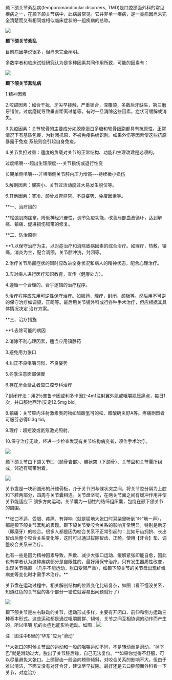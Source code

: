 颞下颌关节紊乱病(temporomandibular disorders,
TMD)是口腔颌面外科的常见疾病之一，在颞下颌关节病中，此病最常见。它并非单一疾病，是一类病因尚未完全清楚而又有相同或相似临床症状的一组疾病的总称。

![](_resources/颞下颌关节病558BAE51-5ACE-443F-ABF5-3EBCD1516C44.jpg)

**颞下颌关节紊乱**

目前病因学说很多，但尚未完全阐明。  
  
多数学者和临床试验研究认为是多种因素共同作用所致，可能的因素有：

![](_resources/颞下颌关节病D1A7DFD6-5BD5-49F4-957C-FC3A3B28B966.jpg)

**颞下颌关节紊乱病**

1.精神因素

2.咬颌因素：如合干扰，牙尖早接触，严重锁合，深覆颌，多数后牙缺失，第三磨牙错位，过度磨耗导致垂直距离过低等。有时一旦消除这些因素，症状可缓解或消失。  
  
3.免疫因素：关节软骨的主要成分如胶原蛋白多糖和软骨细胞都具有抗原性，正常情况下有基质包裹，为封闭抗原，不被免疫系统识别。如果外伤等因素使这些抗原暴露于免疫
系统则会引起自身免疫。  
  
4.关节负担过重：适度的负载对关节的正常结构、功能和生理改建是必须的。  
  
过度咀嚼---超出生理限度---关节损伤或退行性变  
  
长期单侧咀嚼---非咀嚼侧关节腔内压力增高---持续微小损伤  
  
5.解剖因素：髁突小、关节过活动度过大易发生脱位等。  
  
6.其他因素：寒冷、颌骨发育异常、不良姿势、免疫因素等。

  

**一、治疗目的  
  
**松弛肌肉痉挛，降低神经兴奋性，调节免疫功能，改善局部血液循环，达到解痉、镇痛、促进损伤韧带的修复。

**二、防治原则  
  
**1.以保守治疗为主，以对症治疗和消除致病因素的综合治疗。如理疗，热敷，镇痛，消炎为主，配合调颌，关节腔冲洗，封闭等。  
  
2.治疗关节局部症状的同时应改进全身状况和病人的精神状态，配合心理治疗。  
  
3.应对病人进行医疗知识教育，宣传（健康处方）。  
  
4.遵循一个合理的，合乎逻辑的治疗程序。  
  
5.治疗程序应先用可逆性保守治疗。如服药，理疗，封闭，颌板等。然后用不可逆的保守治疗如调颌，正畸等。最后用关节镜外科或行各种手术治疗，但应根据其具体情况决定
治疗方案。

**三、治疗措施  
  
**1.去除可能的病因  
  
2.消除不利心理因素，适当应用镇静药  
  
3.避免用力张口  
  
4.纠正不良咀嚼习惯、不良姿势  
  
5.冬季注意面部保暖  
  
6.存在牙合紊乱者应口腔专科治疗  
  
7.封闭疗法：用2％普鲁卡因或利多卡因2-4m1注射翼外肌或咀嚼肌压痛点，每日1次，并口服地西泮(安定)2.5mg bid。  
  
8.镇痛：关节腔内注射激素类药物如醋酸氢可的松、醋酸确炎舒A等。疼痛剧烈者可服芬必得0.3g tid。  
  
9.理疗：超短波或氦氖激光照射。  
  

10.保守治疗无效，经进一步检查发现有关节结构病变者，须作手术治疗。

  

![](_resources/颞下颌关节病674444A2-660A-495F-BB4C-7AA11CF49FAB.jpg)

  
  

颞下颌关节由下颌关节凹（颞骨岩部）、髁状突（下颌骨）、关节盘和关节囊所组成，邻近有韧带附着。

![](_resources/颞下颌关节病969B1B33-B903-4D84-8B98-9B2DA8720AEA.jpg)

  
  

关节盘是一块卵圆形的纤维骨板，介于关节凹与髁状突之间，将关节腔分隔为上腔和下腔两部分，四周与关节囊相连。关节盘坚韧，在两关节面之间有缓冲作用并使关节能适应下
颌多方向运动。关节囊为一韧性的结缔组织囊，包绕在颞下颌关节的周围。

  
  

**张口不适、受限、疼痛、有弹响（就是猛地大张口时耳朵里听到“咔”地一声），都是颞下颌关节紊乱的表现。颞下颌关节受咬合关系的影响非常明显，特别是后牙（即磨牙）的咬合。很多人都是因为咬合关系不正常引起的：比如牙齿拥挤、长出智齿后整个咬合关系变化等，这时可以通过拔除智齿、正畸，使用【牙合】垫、调整咬合关系来治疗。  
  
也有一些是因为精神因素导致，热敷、减少大张口运动、缓解紧张即能自愈，因此也有学者认为这种疾病部分是自限性的，最好用保守治疗。只有发生器质性改变，出现关节强直
（几乎不能运动，张口受限严重），如颞下颌关节的关节盘出现纤维病变等变化时才需手术治疗。**

  
  

  
  

  
  

关节盘在运动过程中，相关解剖结构的位置变化比较复杂，如图（看不懂没关系，知道红色的关节盘的各个部分一错位就容易出问题就行了）

![](_resources/颞下颌关节病FEFB8B06-0E03-4D90-80D8-06E0717618B0.jpg)

  
  

颞下颌关节是左右联动的关节，运动形式多样，主要有开闭口、前伸和侧方运动三种基本形式。这些运动都是通过咀嚼肌群、韧带、关节之间互相协调的动作而产生的，所以咀嚼
肌的炎症也能影响运动。如图：![](_resources/颞下颌关节病012331C2-6D2F-49A0-96E9-B00E8D46D115.jpg)

  
  

注：图注中B里的“华东”应为“滑动”

  
  

**大张口的时候关节盘的运动和一般的咀嚼运动不同，不是转动而是滑动，“掉下巴”就是滑动过大，脱出了关节腔后缘，自己无法复位。**如果你觉得不舒服，可以尽量避免大张口。上颌智齿一般会向颊侧倾斜，对咬合关系的影响不大。但由于难以清洁，下面又没有对牙合牙，建议尽早拔除。最好还是去口腔颌面外科看一下关节，对症治疗 

  

